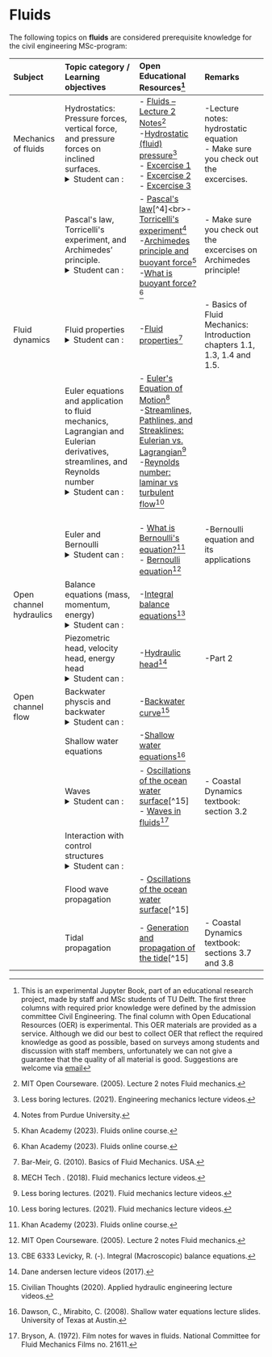 # Fluids

The following topics on **fluids** are considered prerequisite knowledge for the civil engineering MSc-program:



|Subject|Topic category / Learning objectives   |Open Educational Resources[^1]|Remarks |
|:------|:-------------|:------------------|:---------------------------|
| Mechanics of fluids                     | Hydrostatics: Pressure forces, vertical force, and pressure forces on inclined surfaces. <details><summary>Student can :</summary> <br>- Make calculations of pressures, piezometric levels and horizontal and vertical forces on walls in a stationary fluid</details>                                                                                                            |- [Fluids – Lecture 2 Notes](https://ocw.mit.edu/courses/16-01-unified-engineering-i-ii-iii-iv-fall-2005-spring-2006/resources/f02_fall/)[^2]<br>-[Hydrostatic (fluid) pressure](https://www.youtube.com/watch?v=3MvRpp7WnK0)[^3]<br>- [Excercise 1](https://www.youtube.com/watch?v=Z5sUK5yhnUU)<br>- [Excercise 2](https://www.youtube.com/watch?v=iLUyhccW-Xs)<br>- [Excercise 3](https://www.youtube.com/watch?v=taEJ3vPEwMk)                                 |-Lecture notes: hydrostatic equation <br>- Make sure you check out the excercises.
|                     | Pascal's law, Torricelli's experiment, and Archimedes’ principle.<details><summary>Student can :</summary>- Determine the pressure exerted by a fluid. <br>-  Determine the time to fill or empty a barrel using Bernoulli to come to Torricelli equation. <br>- Determine the bouyant force in a fluid.  <br>- Plan an engineering strategy for analysing geotechnical problems involving slope stability.</details       >                                                                                                     |- [Pascal's law](https://www.grc.nasa.gov/www/k-12/WindTunnel/Activities/Pascals_principle.html#:~:text=Pascal's%20law%20states%20that%20when,other%20point%20in%20the%20container.)[^4]<br>-[Torricelli's experiment](http://chemed.chem.purdue.edu/genchem/history/torricelli.html)[^5]<br>-[Archimedes principle and buoyant force](https://www.khanacademy.org/science/physics/fluids/buoyant-force-and-archimedes-principle/v/fluids-part-5)[^6]<br>-[What is buoyant force?](https://www.khanacademy.org/science/physics/fluids/buoyant-force-and-archimedes-principle/a/buoyant-force-and-archimedes-principle-article)[^6]                                 |- Make sure you check out the excercises on Archimedes principle!
| Fluid dynamics      | Fluid properties<details><summary>Student can :</summary> <br>- Indicate how water differs from other (liquid) substances and how the liquid properties influence the flow, using dimensionless key figures</details>   |-[Fluid properties](https://priodeep.weebly.com/uploads/6/5/4/9/65495087/[genick_bar%E2%80%93meir]_basics_of_fluid_mechanics_bookzz.org_.pdf)[^7]   | - Basics of Fluid Mechanics: Introduction chapters 1.1, 1.3, 1.4 and 1.5.
|                   | Euler equations and application to fluid mechanics, Lagrangian and Eulerian derivatives, streamlines, and Reynolds number  <details><summary>Student can :</summary> <br>- Understand and analyze the trajectory of a water particle, streamlines and streamtubes and also determine the spatial derivatives of these in a natural coordinate system and in a Cartesian coordinate system, <br>- Determine the relationship between pressure (differences) and speed (changes) of a water particle</details>                                                                                                            |- [Euler's Equation of Motion](https://www.youtube.com/watch?v=6YjGzIhoq2k&t=63s)[^8]<br>-[Streamlines, Pathlines, and Streaklines: Eulerian vs. Lagrangian](https://www.youtube.com/watch?v=AGve4RZ4zjw)[^9]<br>-[Reynolds number: laminar vs turbulent flow](https://www.youtube.com/watch?v=NenlNon6ODw)[^9]                                 |
|                    | Euler and Bernoulli<details><summary>Student can :</summary>- Apply the Euler and Bernoulli equation in the correct context and known the assumptions related to the use of these equations. <br>- Plan an engineering strategy for analysing geotechnical problems involving slope stability.</details>                                                                                                            |<br>- [What is Bernoulli's equation?](https://www.khanacademy.org/science/physics/fluids/fluid-dynamics/a/what-is-bernoullis-equation)[^6]<br>- [Bernoulli equation](https://ocw.mit.edu/courses/16-01-unified-engineering-i-ii-iii-iv-fall-2005-spring-2006/resources/f13_fall/)[^2]                               |-Bernoulli equation and its applications
| Open channel hydraulics                    | Balance equations (mass, momentum, energy)<details><summary>Student can :</summary> - Calculate forces and energy dissipation during cross-sectional changes in open channels and pipes, but also for situations involving siphons, pumps and turbines.  <br>- Formulate elementary conservation laws for mass, energy and momentum for stationary flow in pipes and open waterways</details>                                                                                                            |-[Integral balance equations](https://research.engineering.nyu.edu/~rlevicky/Files/Other/Handout5_6333.pdf)[^10]<br>                                 |
|                    | Piezometric head, velocity head, energy head<details><summary>Student can :</summary>- Calculate water levels and flow velocities for stationary flow in pipes and open watercourses with abrupt changes in cross-section (spillways, underspouts, etc.) <br>- Plan an engineering strategy for analysing geotechnical problems involving slope stability.</details>                                                                                                           |-[Hydraulic head](https://www.youtube.com/watch?v=zXhqDc8Vves)[^11]                                 |-Part 2                                 |-Part 2
| Open channel flow                   | Backwater physcis and backwater <details><summary>Student can :</summary>- Determine backwater curves in open channels using the concepts of critical and equilibrium depth. <br>- Determine the effects of local changes (eg: discharge withdrawal, culverts, bridges) on the backwater curves in an open channel.</details>                                                                                                           |-[Backwater curve](https://www.youtube.com/watch?v=nqxfQCcfnR0)[^12]                                |
|                    | Shallow water equations                                                                                                           |-[Shallow water equations](https://users.oden.utexas.edu/~arbogast/cam397/dawson_v2.pdf)[^13]                                 |
|                    | Waves <details><summary>Student can :</summary>- Use the principles of wave theory, predict wave conditions based on wind and propagation in open water</details>                                                                                                            |- [Oscillations of the ocean water surface](https://textbooks.open.tudelft.nl/textbooks/catalog/view/37/92/383)[^15] <br>- [Waves in fluids](https://web.mit.edu/hml/ncfmf/14WF.pdf)[^14]        |- Coastal Dynamics textbook: section 3.2
|                    | Interaction with control structures <details><summary>Student can :</summary>- Describe and interpret the flow pattern around rigid bodies (such as bridge pillars or buildings), using the Reynolds number and the concepts of boundary layer, detachment and wake formation. <br>- Calculate the forces on rigid bodies in a current (bridge pier, building,etc).</details>                                                                                                            |                                 |
|                    | Flood wave propagation                                                                                                           |- [Oscillations of the ocean water surface](https://textbooks.open.tudelft.nl/textbooks/catalog/view/37/92/383)[^15]                                 |
|                    | Tidal propagation                                                                                                          |- [Generation and propagation of the tide](https://textbooks.open.tudelft.nl/textbooks/catalog/view/37/92/383)[^15]                                 |- Coastal Dynamics textbook: sections 3.7 and 3.8

[^1]: This is an experimental Jupyter Book, part of an educational research project, made by staff and MSc students of TU Delft. The first three columns with required prior knowledge were defined by the admission committee Civil Engineering. The final column with Open Educational Resources (OER) is experimental. This OER materials are provided as a service. Although we did our best to collect OER that reflect the required knowledge as good as possible, based on surveys among students and discussion with staff members, unfortunately we can not give a guarantee that the quality of all material is good. Suggestions are welcome via [email](mailto:h.r.schipper@tudelft.nl?subject=pre-for-cem-suggestions)
[^2]: MIT Open Courseware. (2005). Lecture 2 notes Fluid mechanics.
[^3]: Less boring lectures. (2021). Engineering mechanics lecture videos.
[^4]: Hodanbosi, C. (1996). Pascal's principle and hydraulics. NASA.
[^5]: Notes from Purdue University.
[^6]: Khan Academy (2023). Fluids online course.
[^7]: Bar-Meir, G. (2010). Basics of Fluid Mechanics. USA.
[^8]: MECH Tech . (2018). Fluid mechanics lecture videos.
[^9]: Less boring lectures. (2021). Fluid mechanics lecture videos.
[^10]: CBE 6333 Levicky, R. (-). Integral (Macroscopic) balance equations.
[^11]: Dane andersen lecture videos (2017).
[^12]: Civilian Thoughts (2020). Applied hydraulic engineering lecture videos.
[^13]: Dawson, C., Mirabito, C. (2008). Shallow water equations lecture slides. University of Texas at Austin.
[^14]: Bryson, A. (1972). Film notes for waves in fluids. National Committee for Fluid Mechanics Films no. 21611.